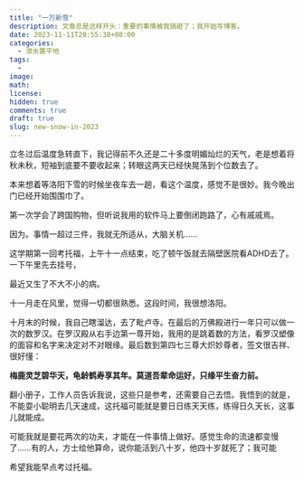 ```yaml
---
title: "一万新雪"
description: 文章总是这样开头：重要的事情被我搞砸了；我开始写博客。
date: 2023-11-11T20:55:38+08:00
categories: 
  - 泄水置平地
tags: 
  - 
image: 
math: 
license: 
hidden: true
comments: true
draft: true
slug: new-snow-in-2023
---
```


立冬过后温度急转直下，我记得前不久还是二十多度明媚灿烂的天气，老是想着将秋未秋，短袖到底要不要收起来；转眼这两天已经快晃荡到个位数去了。



本来想着等洛阳下雪的时候坐夜车去一趟，看这个温度，感觉不是很妙。我今晚出门已经开始围围巾了。



第一次学会了跨国购物，但听说我用的软件马上要倒闭跑路了，心有戚戚焉。



因为。事情一超过三件，我就无所适从，大脑关机……

这学期第一回考托福，上午十一点结束，吃了顿午饭就去隔壁医院看ADHD去了。一下午里先去挂号，



最近又生了不大不小的病。

十一月走在风里，觉得一切都很熟悉。这段时间，我很想洛阳。



十月末的时候，我自己瞎溜达，去了毗卢寺。在最后的万佛殿进行一年只可以做一次的数罗汉。在罗汉殿从右手边第一尊开始，我用的是跳着数的方法，看罗汉塑像的面容和名字来决定对不对眼缘。最后数到第四七三尊大炽妙尊者，签文很吉祥、很好懂：

**梅鹿灵芝碧华天，龟龄鹤寿享其年。莫道吾辈命运好，只缘平生奋力前。**

翻小册子，工作人员告诉我说，这些只是参考，还需要自己去悟。我悟到的就是，不能耍小聪明去几天速成，这托福可能就是要日日练天天练，练得日久天长，这事儿就能成。





可能我就是要花两次的功夫，才能在一件事情上做好。感觉生命的流速都变慢了……有的人，方士给他算命，说你能活到八十岁，他四十岁就死了；我可能



希望我能早点考过托福。